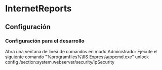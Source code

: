 ﻿# InternetReports
## Configuración

### Configuración para el desarrollo
Abra una ventana de linea de comandos en modo Administrador
Ejecute el siguiente comando "%programfiles%\IIS Express\appcmd.exe" unlock config /section:system.webserver/security/ipSecurity
